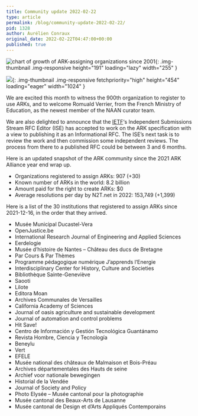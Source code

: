 ```yaml
---
title: Community update 2022-02-22
type: article
permalink: /blog/community-update-2022-02-22/
pid: 1328
author: Aurélien Conraux
original_date: 2022-02-22T04:47:00+00:00
published: true
---
```


![chart of growth of ARK-assigning organizations since 2001]{: .img-thumbnail .img-responsive height="191" loading="lazy" width="255" }

![][1]{: .img-thumbnail .img-responsive fetchpriority="high" height="454" loading="eager" width="1024" }

We are excited this month to witness the 900th organization to register to use
ARKs, and to welcome Romuald Verrier, from the French Ministry of Education,
as the newest member of the NAAN curator team.

We are also delighted to announce that the [IETF]‘s Independent Submissions
Stream RFC Editor (ISE) has accepted to work on the ARK specification with a
view to publishing it as an Informational RFC. The ISE’s next task is to
review the work and then commission some independent reviews. The process from
there to a published RFC could be between 3 and 6 months.

Here is an updated snapshot of the ARK community since the 2021 ARK Alliance
year end wrap up.

-   Organizations registered to assign ARKs: 907 (+30)
-   Known number of ARKs in the world: 8.2 billion
-   Amount paid for the right to create ARKs: $0
-   Average resolutions per day by N2T.net in 2022: 153,749 (+1,399)

Here is a list of the 30 institutions that registered to assign ARKs since
2021-12-16, in the order that they arrived.

-   Musée Municipal Ducastel-Vera
-   OpenJustice.be
-   International Research Journal of Engineering and Applied Sciences
-   Eerdelogie
-   Musée d’histoire de Nantes – Château des ducs de Bretagne
-   Par Cours & Par Thèmes
-   Programme pédagogique numérique J’apprends l’Energie
-   Interdisciplinary Center for History, Culture and Societies
-   Bibliothèque Sainte-Geneviève
-   Saooti
-   Lilote
-   Editora Moan
-   Archives Communales de Versailles
-   California Academy of Sciences
-   Journal of oasis agriculture and sustainable development
-   Journal of automation and control problems
-   Hit Save!
-   Centro de Información y Gestión Tecnológica Guantánamo
-   Revista Hombre, Ciencia y Tecnología
-   Beneylu
-   Vert
-   EFELE
-   Musée national des châteaux de Malmaison et Bois-Préau
-   Archives départementales des Hauts de seine
-   Archief voor nationale bewegingen
-   Historial de la Vendée
-   Journal of Society and Policy
-   Photo Elysée – Musée cantonal pour la photographie
-   Musée cantonal des Beaux-Arts de Lausanne
-   Musée cantonal de Design et d’Arts Appliqués Contemporains

[chart of growth of ARK-assigning organizations since 2001]: https://n2t.net/e/pub/naan_growth.png
[1]: assets/images/posts/2022-02-22-community-update/image-1.png
[IETF]: https://ietf.org
